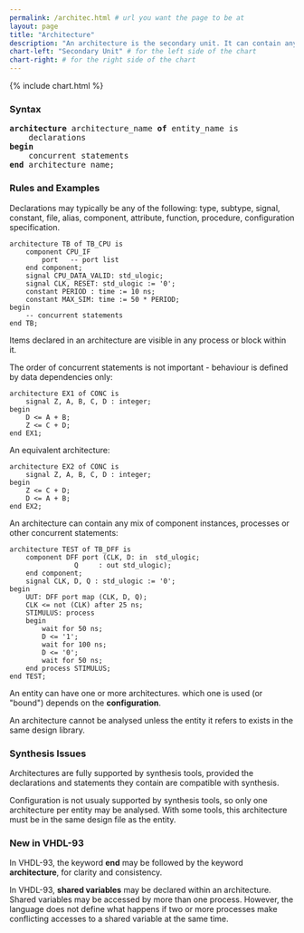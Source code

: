 ```yaml
---
permalink: /architec.html # url you want the page to be at
layout: page
title: "Architecture"
description: "An architecture is the secondary unit. It can contain any mix of component instances, processes or other concurrent statements"
chart-left: "Secondary Unit" # for the left side of the chart
chart-right: # for the right side of the chart
---
```


{% include chart.html %}

<h3 class="text-hr"><span>Syntax</span></h3>


<pre>
<strong>architecture</strong> architecture_name <strong>of</strong> entity_name is
	declarations
<strong>begin</strong>
	concurrent statements
<strong>end</strong> architecture_name;
</pre>

<h3 class="text-hr"><span>Rules and Examples</span></h3>

Declarations may typically be any of the following: type, subtype, signal, constant, file, alias, component, attribute, function, procedure, configuration specification.
```
architecture TB of TB_CPU is
	component CPU_IF
		port   -- port list
	end component;
	signal CPU_DATA_VALID: std_ulogic;
	signal CLK, RESET: std_ulogic := '0';
	constant PERIOD : time := 10 ns;
	constant MAX_SIM: time := 50 * PERIOD;
begin
	-- concurrent statements
end TB;
```

Items declared in an architecture are visible in any process or block within it.

The order of concurrent statements is not important - behaviour is defined by data dependencies only:
```
architecture EX1 of CONC is
	signal Z, A, B, C, D : integer;
begin
	D <= A + B;
	Z <= C + D;
end EX1;
```

An equivalent architecture:
```
architecture EX2 of CONC is
	signal Z, A, B, C, D : integer;
begin
	Z <= C + D;
	D <= A + B;
end EX2;
```

An architecture can contain any mix of component instances, processes or other concurrent statements:
```
architecture TEST of TB_DFF is
	component DFF port (CLK, D: in  std_ulogic;
			    Q     : out std_ulogic);
	end component;
	signal CLK, D, Q : std_ulogic := '0';
begin
	UUT: DFF port map (CLK, D, Q);
	CLK <= not (CLK) after 25 ns;
	STIMULUS: process
	begin
		wait for 50 ns;
		D <= '1';
		wait for 100 ns;
		D <= '0';
		wait for 50 ns;
	end process STIMULUS;
end TEST;
```

An entity can have one or more architectures. which one is used (or "bound") depends on the __configuration__.

An architecture cannot be analysed unless the entity it refers to exists in the same design library.

<h3 class="text-hr"><span>Synthesis Issues</span></h3>

Architectures are fully supported by synthesis tools, provided the declarations and statements they contain are compatible with synthesis.

Configuration is not usualy supported by synthesis tools, so only one architecture per entity may be analysed. With some tools, this architecture must be in the same design file as the entity.

<h3 class="text-hr"><span>New in VHDL-93</span></h3>

In VHDL-93, the keyword __end__ may be followed by the keyword __architecture__, for clarity and consistency.

In VHDL-93, __shared variables__ may be declared within an architecture. Shared variables may be accessed by more than one process. However, the language does not define what happens if two or more processes make conflicting accesses to a shared variable at the same time.
